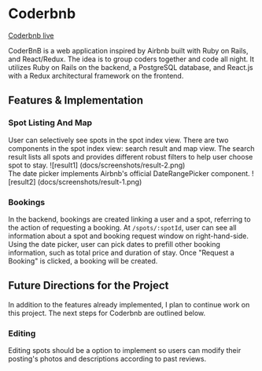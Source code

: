 # Coderbnb

[Coderbnb live][live_link]

[live_link]: https://www.coderbnb.info

  CoderBnB is a web application inspired by Airbnb built with Ruby on Rails, and React/Redux. The idea is to group coders together and code all night. It utilizes Ruby on Rails on the backend, a PostgreSQL database, and React.js with a Redux architectural framework on the frontend.  

## Features & Implementation

### Spot Listing And Map

  User can selectively see spots in the spot index view. There are two components in the spot index view: search result and map view. The search result lists all spots and provides different robust filters to help user choose spot to stay.
  ![result1] (docs/screenshots/result-2.png)<br>
  The date picker implements Airbnb's official DateRangePicker component.
  ![result2] (docs/screenshots/result-1.png)<br>



### Bookings

In the backend, bookings are created linking a user and a spot, referring to the action of requesting a booking. At `/spots/:spotId`, user can see all information about a spot and booking request window on right-hand-side. Using the date picker, user can pick dates to prefill other booking information, such as total price and duration of stay. Once "Request a Booking" is clicked, a booking will be created.

## Future Directions for the Project

In addition to the features already implemented, I plan to continue work on this project.  The next steps for Coderbnb are outlined below.

### Editing

Editing spots should be a option to implement so users can modify their posting's photos and descriptions according to past reviews.
